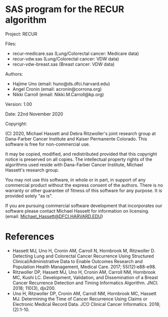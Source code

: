 # SAS program for the RECUR algorithm


Project:  RECUR

Files:   
<ul> 
<li>recur-medicare.sas (Lung/Colorectal cancer: Medicare data)</li>
<li>recur-vdw.sas (Lung/Colorectal cancer: VDW data)</li>
<li>recur-vdw-breast.sas (Breast cancer: VDW data)</li>
</ul> 

Authors:   
<ul> 
<li>Hajime Uno (email: huno@ds.dfci.harvard.edu)</li>
<li>Angel Cronin (email: acronin@corrona.org)</li>
<li>Nikki Carroll (email: Nikki.M.Carroll@kp.org)</li>
</ul> 
		   
Version:   1.00

Date:      22nd November 2020

Copyright:

(C) 2020, Michael Hassett and Debra Ritzwoller's joint research group at Dana-Farber Cancer Institute and Kaiser Permanente Colorado.
This software is free for non-commercial use. 

It may be copied, modified, and redistributed provided that this copyright notice is preserved on all copies. The intellectual property rights of the algorithms used reside with Dana-Farber Cancer Institute, Michael Hassett's research group. 

You may not use this software, in whole or in part, in support of any commercial product without the express consent of the authors. There is no warranty or other guarantee of fitness of this software for any purpose. It is provided solely "as is". 

If you are pursuing commercial software development that incorporates our software please contact Michael Hassett for information on licensing. (email: Michael_Hassett@DFCI.HARVARD.EDU) 
           
# References
<ul>
<li>Hassett MJ, Uno H, Cronin AM, Carroll N, Hornbrook M, Ritzwoller D. Detecting Lung and Colorectal Cancer Recurrence Using Structured Clinical/Administrative Data to Enable Outcomes Research and Population Health Management, Medical Care. 2017; 55(12):e88-e98. </li>

<li>Ritzwoller DP, Hassett MJ, Uno H, Cronin AM, Carroll NM, Hornbrook MC, Kushi LC. Development, Validation, and Dissemination of a Breast Cancer Recurrence Detection and Timing Informatics Algorithm. JNCI. 2018; 110(3), djx200.</li>

<li>Uno H, Ritzwoller DP, Cronin AM, Carroll NM, Hornbrook MC, Hassett MJ. Determining the Time of Cancer Recurrence Using Claims or Electronic Medical Record Data. JCO Clinical Cancer Informatics. 2018; (2):1-10.</li>
</ul>


